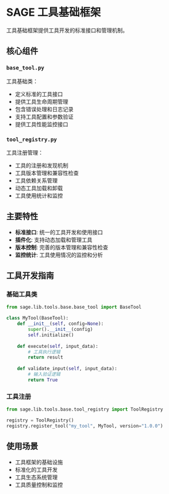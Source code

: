 # SAGE 工具基础框架

工具基础框架提供工具开发的标准接口和管理机制。

## 核心组件

### `base_tool.py`
工具基础类：
- 定义标准的工具接口
- 提供工具生命周期管理
- 包含错误处理和日志记录
- 支持工具配置和参数验证
- 提供工具性能监控接口

### `tool_registry.py`
工具注册管理：
- 工具的注册和发现机制
- 工具版本管理和兼容性检查
- 工具依赖关系管理
- 动态工具加载和卸载
- 工具使用统计和监控

## 主要特性

- **标准接口**: 统一的工具开发和使用接口
- **插件化**: 支持动态加载和管理工具
- **版本控制**: 完善的版本管理和兼容性检查
- **监控统计**: 工具使用情况的监控和分析

## 工具开发指南

### 基础工具类
```python
from sage.lib.tools.base.base_tool import BaseTool

class MyTool(BaseTool):
    def __init__(self, config=None):
        super().__init__(config)
        self.initialize()
    
    def execute(self, input_data):
        # 工具执行逻辑
        return result
    
    def validate_input(self, input_data):
        # 输入验证逻辑
        return True
```

### 工具注册
```python
from sage.lib.tools.base.tool_registry import ToolRegistry

registry = ToolRegistry()
registry.register_tool("my_tool", MyTool, version="1.0.0")
```

## 使用场景

- 工具框架的基础设施
- 标准化的工具开发
- 工具生态系统管理
- 工具质量控制和监控
